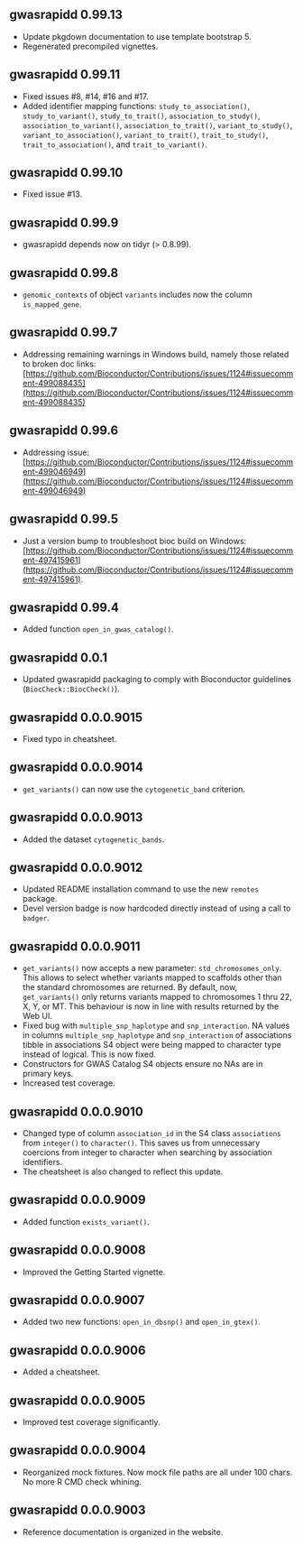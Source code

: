 ## gwasrapidd 0.99.13

- Update pkgdown documentation to use template bootstrap 5.
- Regenerated precompiled vignettes.

## gwasrapidd 0.99.11
- Fixed issues #8, #14, #16 and #17.
- Added identifier mapping functions: `study_to_association()`, `study_to_variant()`, `study_to_trait()`, `association_to_study()`, `association_to_variant()`, `association_to_trait()`, `variant_to_study()`, `variant_to_association()`, `variant_to_trait()`, `trait_to_study()`, `trait_to_association()`, and `trait_to_variant()`.

## gwasrapidd 0.99.10
- Fixed issue #13.

## gwasrapidd 0.99.9
- gwasrapidd depends now on tidyr (> 0.8.99).

## gwasrapidd 0.99.8
- `genomic_contexts` of object `variants` includes now the column `is_mapped_gene`.

## gwasrapidd 0.99.7
- Addressing remaining warnings in Windows build, namely those related to broken doc links: [https://github.com/Bioconductor/Contributions/issues/1124#issuecomment-499088435](https://github.com/Bioconductor/Contributions/issues/1124#issuecomment-499088435)

## gwasrapidd 0.99.6
- Addressing issue: [https://github.com/Bioconductor/Contributions/issues/1124#issuecomment-499046949](https://github.com/Bioconductor/Contributions/issues/1124#issuecomment-499046949)

## gwasrapidd 0.99.5
- Just a version bump to troubleshoot bioc build on Windows: [https://github.com/Bioconductor/Contributions/issues/1124#issuecomment-497415961](https://github.com/Bioconductor/Contributions/issues/1124#issuecomment-497415961).

## gwasrapidd 0.99.4
- Added function `open_in_gwas_catalog()`.

## gwasrapidd 0.0.1
- Updated gwasrapidd packaging to comply with Bioconductor guidelines (`BiocCheck::BiocCheck()`).

## gwasrapidd 0.0.0.9015
- Fixed typo in cheatsheet.

## gwasrapidd 0.0.0.9014
- `get_variants()` can now use the `cytogenetic_band` criterion.

## gwasrapidd 0.0.0.9013
- Added the dataset `cytogenetic_bands`.

## gwasrapidd 0.0.0.9012
- Updated README installation command to use the new `remotes` package.
- Devel version badge is now hardcoded directly instead of using a call to `badger`.

## gwasrapidd 0.0.0.9011
- `get_variants()` now accepts a new parameter: `std_chromosomes_only`. This allows to select whether  variants mapped to scaffolds other than the standard chromosomes are returned. By default, now, `get_variants()` only returns variants mapped to chromosomes 1 thru 22, X, Y, or MT. This behaviour is now in line with results returned by the Web UI.
- Fixed bug with `multiple_snp_haplotype` and `snp_interaction`. NA values in columns `multiple_snp_haplotype` and `snp_interaction` of associations tibble in associations S4 object were being mapped to character type instead of logical. This is now fixed.
- Constructors for GWAS Catalog S4 objects ensure no NAs are in primary keys.
- Increased test coverage.

## gwasrapidd 0.0.0.9010

- Changed type of column `association_id` in the S4 class `associations` from
`integer()` to `character()`. This saves us from unnecessary coercions from 
integer to character when searching by association identifiers.
- The cheatsheet is also changed to reflect this update.

## gwasrapidd 0.0.0.9009

- Added function `exists_variant()`.

## gwasrapidd 0.0.0.9008

- Improved the Getting Started vignette.

## gwasrapidd 0.0.0.9007

- Added two new functions: `open_in_dbsnp()` and `open_in_gtex()`.

## gwasrapidd 0.0.0.9006

- Added a cheatsheet.

## gwasrapidd 0.0.0.9005

- Improved test coverage significantly.

## gwasrapidd 0.0.0.9004

- Reorganized mock fixtures. Now mock file paths are all under 100 chars. No
more R CMD check whining.

## gwasrapidd 0.0.0.9003

- Reference documentation is organized in the website.
